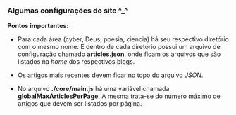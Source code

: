 ### Algumas configurações do site ^_^

<p>
  <b>Pontos importantes:</b>

  - Para cada área (cyber, Deus, poesia, ciencia) há seu respectivo diretório com o mesmo nome. E dentro de cada diretório possui um arquivo de configuração chamado <b>articles.json</b>, onde ficam os arquivos que são listados na <i>home</i> dos respectivos blogs.

  - Os artigos mais recentes devem ficar no topo do arquivo <i>JSON</i>.

  - No arquivo <b>./core/main.js</b> há uma variável chamada <b>globalMaxArticlesPerPage</b>. A mesma trata-se do número máximo de artigos que devem ser listados por página.
</p>


